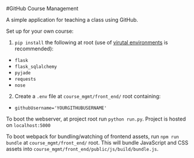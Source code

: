 #GitHub Course Management

A simple application for teaching a class using GitHub.

Set up for your own course:

1. `pip install` the following at root (use of [virutal environments](http://docs.python-guide.org/en/latest/dev/virtualenvs/) is recommended):
  - `flask`
  - `flask_sqlalchemy`
  - `pyjade`
  - `requests`
  - `nose`
2. Create a `.env` file at `course_mgmt/front_end/` root containing:
  - `githubUsername='YOURGITHUBUSERNAME'`

To boot the webserver, at project root run `python run.py`. Project is hosted on `localhost:5000`

To boot webpack for bundling/watching of frontend assets, run `npm run bundle` at `course_mgmt/front_end/` root. This will bundle JavaScript and CSS assets into `course_mgmt/front_end/public/js/build/bundle.js`.